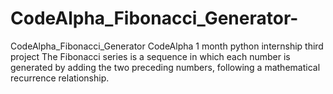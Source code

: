 # CodeAlpha_Fibonacci_Generator-
CodeAlpha_Fibonacci_Generator CodeAlpha 1 month python internship third project The Fibonacci series is a sequence in which each number is generated by adding the two preceding numbers, following a mathematical recurrence relationship. 
